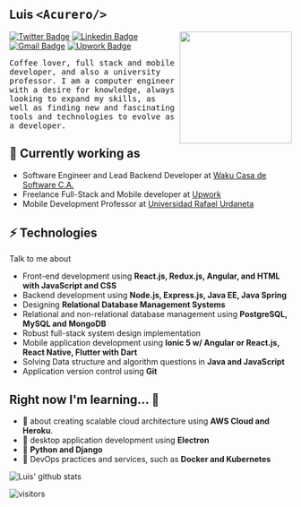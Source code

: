 <h2> Luis <samp>&lt;Acurero/&gt;</samp></h2>

<img align='right' src='https://user-images.githubusercontent.com/5713670/87202985-820dcb80-c2b6-11ea-9f56-7ec461c497c3.gif' width='200"'>

[![Twitter Badge](https://img.shields.io/badge/-@_luismb-1ca0f1?style=flat-square&labelColor=1ca0f1&logo=twitter&logoColor=white&link=https://twitter.com/_luismb)](https://twitter.com/_luismb) [![Linkedin Badge](https://img.shields.io/badge/-luisacurero-blue?style=flat-square&logo=Linkedin&logoColor=white&link=https://www.linkedin.com/in/luis-acurero-620755139/)](https://www.linkedin.com/in/luis-acurero-620755139/)
[![Gmail Badge](https://img.shields.io/badge/-13luismb@gmail.com-c14438?style=flat-square&logo=Gmail&logoColor=white&link=mailto:mailharshkhatri@gmail.com)](mailto:13luismb@gmail.com) [![Upwork Badge](https://img.shields.io/badge/-Luis%20Acurero-brightgreen?style=flat-square&labelColor=brightgreen&logo=upwork&logoColor=white&link=https://www.upwork.com/freelancers/~0121f91f948b9accf3)](https://www.upwork.com/freelancers/~0121f91f948b9accf3)

<samp>Coffee lover, full stack and mobile developer, and also a university professor. I am a computer engineer with a desire for knowledge, always looking to expand my skills, as well as finding new and fascinating tools and technologies to evolve as a developer.</samp>

## 🎯 Currently working as

- Software Engineer and Lead Backend Developer at [Waku Casa de Software C.A.](https://wakusoftware.com/)
- Freelance Full-Stack and Mobile developer at [Upwork](https://www.upwork.com/freelancers/~0121f91f948b9accf3)
- Mobile Development Professor at [Universidad Rafael Urdaneta](http://uru.edu/)

## ⚡ Technologies

Talk to me about

- Front-end development using **React.js, Redux.js, Angular, and HTML with JavaScript and CSS**
- Backend development using **Node.js, Express.js, Java EE, Java Spring**
- Designing **Relational Database Management Systems**
- Relational and non-relational database management using **PostgreSQL, MySQL and MongoDB**
- Robust full-stack system design implementation
- Mobile application development using **Ionic 5 w/ Angular or React.js, React Native, Flutter with Dart**
- Solving Data structure and algorithm questions in **Java and JavaScript**
- Application version control using **Git**

## Right now I'm learning... 🤔

- 💬 about creating scalable cloud architecture using **AWS Cloud and Heroku**.
- :sparkler: desktop application development using **Electron**
- :snake: **Python and Django**
- :whale: DevOps practices and services, such as **Docker and Kubernetes**

![Luis' github stats](https://github-readme-stats.vercel.app/api?username=13luismb&hide=["issues"]&show_icons=true)

![visitors](https://visitor-badge.glitch.me/badge?page_id=13luismb.13luismb)
